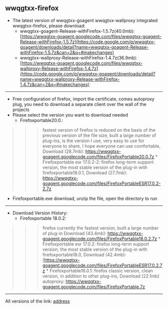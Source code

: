 ## wwqgtxx-firefox ##
  * The latest version of wwqgtxx-goagent wwqgtxx-wallproxy integrated wwqgtxx-firefox, please download:
    * wwqgtxx-goagent-Release-withFirefox-1.5.7z(40.0mb):[https://wwqgtxx-goagent.googlecode.com/files/wwqgtxx-goagent-Release-withFirefox-1.5.7z](https://code.google.com/p/wwqgtxx-goagent/downloads/detail?name=wwqgtxx-goagent-Release-withFirefox-1.5.7z&can=2&q=#makechanges)
    * wwqgtxx-wallproxy-Release-withFirefox-1.4.7z(36.9mb):[https://wwqgtxx-goagent.googlecode.com/files/wwqgtxx-wallproxy-Release-withFirefox-1.4.7z](https://code.google.com/p/wwqgtxx-goagent/downloads/detail?name=wwqgtxx-wallproxy-Release-withFirefox-1.4.7z&can=2&q=#makechanges)

---

  * Free configuration of firefox, import the certificate, comes autoproxy plug, you need to download a separate client over the wall of the projects
  * Please select the version you want to download needed
    * Firefoxportable20.0.:
> > > fastest version of firefox is reduced on the basis of the previous version of the file size, built a large number of plug-ins, is the version I use, very easy to use for everyone to share, I hope everyone can use comfortable, Download (28.7mb): https://wwqgtxx-goagent.googlecode.com/files/FirefoxPortable20.0.7z
    * Firefoxportable esr 17.0.2-2:
> > > firefox long-term support version, the most stable version of the plug-in with firefoxportable18.0.1, Download (27.7mb): https://wwqgtxx-goagent.googlecode.com/files/FirefoxPortableESR17.0.2-2.7z
  * Firefoxportable.exe download, unzip the file, open the directory to run

---

  * Download Version History:
    * Firefoxportable 18.0.2:
> > > firefox currently the fastest version, built a large number of plug-in Download (43.4mb): https://wwqgtxx-goagent.googlecode.com/files/FirefoxPortable18.0.2.7z
    * Firefoxportable esr 17.0.2:
> > > firefox long-term support version, the most stable version of the plug-in with firefoxportable18.0, Download (42.4mb): [https://wwqgtxx-goagent.googlecode.com/files/FirefoxPortableESR17.0.2.7z
    * Firefoxportable16.0.1:
> > > firefox classic version, clean version, in addition to other plug-ins, Download (22.1mb) autoproxy: https://wwqgtxx-goagent.googlecode.com/files/FirefoxPortable.7z

---

All versions of the link: [address](https://code.google.com/p/wwqgtxx-goagent/downloads/list?can=1&q=label%3Afirefox&colspec=Filename+Summary+Uploaded+ReleaseDate+Size+DownloadCount)